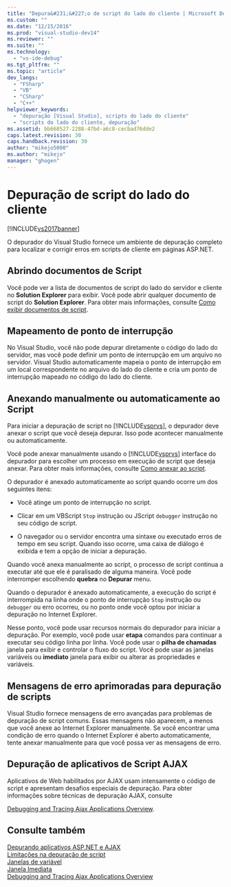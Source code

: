 ```yaml
---
title: "Depura&#231;&#227;o de script do lado do cliente | Microsoft Docs"
ms.custom: ""
ms.date: "12/15/2016"
ms.prod: "visual-studio-dev14"
ms.reviewer: ""
ms.suite: ""
ms.technology: 
  - "vs-ide-debug"
ms.tgt_pltfrm: ""
ms.topic: "article"
dev_langs: 
  - "FSharp"
  - "VB"
  - "CSharp"
  - "C++"
helpviewer_keywords: 
  - "depuração [Visual Studio], scripts do lado do cliente"
  - "scripts do lado do cliente, depuração"
ms.assetid: bb668527-2288-47bd-a6c8-cecbad76dde2
caps.latest.revision: 30
caps.handback.revision: 30
author: "mikejo5000"
ms.author: "mikejo"
manager: "ghogen"
---
```

# Depura&#231;&#227;o de script do lado do cliente
[!INCLUDE[vs2017banner](../code-quality/includes/vs2017banner.md)]

O depurador do Visual Studio fornece um ambiente de depuração completo para localizar e corrigir erros em scripts de cliente em páginas ASP.NET.  
  
## Abrindo documentos de Script  
 Você pode ver a lista de documentos de script do lado do servidor e cliente no **Solution Explorer** para exibir. Você pode abrir qualquer documento de script do **Solution Explorer**. Para obter mais informações, consulte [Como exibir documentos de script](../debugger/how-to-view-script-documents.md).  
  
## Mapeamento de ponto de interrupção  
 No Visual Studio, você não pode depurar diretamente o código do lado do servidor, mas você pode definir um ponto de interrupção em um arquivo no servidor. Visual Studio automaticamente mapeia o ponto de interrupção em um local correspondente no arquivo do lado do cliente e cria um ponto de interrupção mapeado no código do lado do cliente.  
  
## Anexando manualmente ou automaticamente ao Script  
 Para iniciar a depuração de script no [!INCLUDE[vsprvs](../code-quality/includes/vsprvs_md.md)], o depurador deve anexar o script que você deseja depurar. Isso pode acontecer manualmente ou automaticamente.  
  
 Você pode anexar manualmente usando o [!INCLUDE[vsprvs](../code-quality/includes/vsprvs_md.md)] interface do depurador para escolher um processo em execução de script que deseja anexar. Para obter mais informações, consulte [Como anexar ao script](../debugger/how-to-attach-to-script.md).  
  
 O depurador é anexado automaticamente ao script quando ocorre um dos seguintes itens:  
  
-   Você atinge um ponto de interrupção no script.  
  
-   Clicar em um VBScript `Stop` instrução ou JScript `debugger` instrução no seu código de script.  
  
-   O navegador ou o servidor encontra uma sintaxe ou executado erros de tempo em seu script. Quando isso ocorre, uma caixa de diálogo é exibida e tem a opção de iniciar a depuração.  
  
 Quando você anexa manualmente ao script, o processo de script continua a executar até que ele é paralisado de alguma maneira. Você pode interromper escolhendo **quebra** no **Depurar** menu.  
  
 Quando o depurador é anexado automaticamente, a execução do script é interrompida na linha onde o ponto de interrupção `Stop` instrução ou `debugger` ou erro ocorreu, ou no ponto onde você optou por iniciar a depuração no Internet Explorer.  
  
 Nesse ponto, você pode usar recursos normais do depurador para iniciar a depuração. Por exemplo, você pode usar **etapa** comandos para continuar a executar seu código linha por linha. Você pode usar o **pilha de chamadas** janela para exibir e controlar o fluxo do script. Você pode usar as janelas variáveis ou **imediato** janela para exibir ou alterar as propriedades e variáveis.  
  
## Mensagens de erro aprimoradas para depuração de scripts  
 Visual Studio fornece mensagens de erro avançadas para problemas de depuração de script comuns. Essas mensagens não aparecem, a menos que você anexe ao Internet Explorer manualmente. Se você encontrar uma condição de erro quando o Internet Explorer é aberto automaticamente, tente anexar manualmente para que você possa ver as mensagens de erro.  
  
## Depuração de aplicativos de Script AJAX  
 Aplicativos de Web habilitados por AJAX usam intensamente o código de script e apresentam desafios especiais de depuração. Para obter informações sobre técnicas de depuração AJAX, consulte  
  
 [Debugging and Tracing Ajax Applications Overview](../Topic/Debugging%20and%20Tracing%20Ajax%20Applications%20Overview.md).  
  
## Consulte também  
 [Depurando aplicativos ASP.NET e AJAX](../debugger/debugging-aspnet-and-ajax-applications.md)   
 [Limitações na depuração de script](../debugger/limitations-on-script-debugging.md)   
 [Janelas de variável](../Topic/Variable%20Windows.md)   
 [Janela Imediata](../ide/reference/immediate-window.md)   
 [Debugging and Tracing Ajax Applications Overview](../Topic/Debugging%20and%20Tracing%20Ajax%20Applications%20Overview.md)